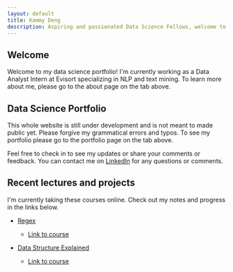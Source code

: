 ```yaml
---
layout: default
title: Kammy Deng
description: Aspiring and passionated Data Science Fellows, welcome to my portfolio!
---
```


## Welcome

Welcome to my data science portfolio! I'm currently working as a Data Analyst Intern at Evisort specializing in NLP and text mining. To learn more about me, please go to the about page on the tab above.

## Data Science Portfolio
This whole website is still under development and is not meant to made public yet. Please forgive my grammatical errors and typos. To see my portfolio please go to the portfolio page on the tab above.

Feel free to check in to see my updates or share your comments or feedback. You can contact me on [LinkedIn](https://www.linkedin.com/in/kammy-deng/) for any questions or comments.


<!-- <p align="center">
  <img width="600" height="325" src="https://github.com/kammybdeng/data-science-portfolio/blob/master/img/word-cloud3.v2.png">
</p> -->


<!-- You can build a wordcloud too! See my code [here](https://github.com/kammybdeng/data-science-portfolio/blob/master/extra/wordcloud.py). -->

<!-- ## Contents
- [Data Science Concepts](#Data-Science-Concepts)
- [UCSanDiegoX CSE100x (Data Structure)](#UCSanDiegoX-CSE100x-Data-Structure)
- [Database and SQL](#Database-and-SQL)
- [Projects and more practices](#Data-Science-Projects) -->

## Recent lectures and projects

I'm currently taking these courses online. Check out my notes and progress in the links below.

- [Regex](https://github.com/kammybdeng/data-science-portfolio/blob/master/regex.md)
  - [Link to course](https://www.udemy.com/learn-regular-expressions-in-online-regex-course/)

- [Data Structure Explained](https://github.com/kammybdeng/data-science-portfolio/blob/master/data-structure.md)
  - [Link to course](https://stepik.org/course/579/)

<!-- ## Data Science Concepts

- [General Data Science Concepts](https://github.com/kammybdeng/data-science-notes/blob/master/general_notes/Data_Science_notes.ipynb)
  - Practical business concepts of data problems (**under development**).

- [Statistics](https://github.com/kammybdeng/dsi-interview-prep/blob/master/Stats%20Concepts.ipynb)
  - Statistics is often used to generate inference hypothesis in our data (**under development**).

- [Probability Modeling](https://github.com/kammybdeng/dsi-interview-prep/blob/master/probability%20simulations.ipynb)
  - Probability is the fundamentals of Statistics. By understanding the behavior of the data distributions, we can justify our methods of statistical analysis (**under development**).

## Database and SQL

- [Database Explained](https://github.com/kammybdeng/data-science-notes/blob/master/database-explained.ipynb)
  - Data Scientists often interact with SQL and other database systems.
- [SQL Exercises](https://github.com/kammybdeng/data-science-notes/blob/master/sql_exercises.ipynb)


## More practices
- [Take home repository](https://github.com/kammybdeng/take-home-practices)
  - A repository consists of take home exercises from the book, "A collection of Data Science Take-homes.

- [Python Challenges](https://github.com/kammybdeng/dsi-interview-prep/blob/master/python%20challenge/Python%20challenges.ipynb)
  - Python Challenges from leetcode, codewar and more. -->
